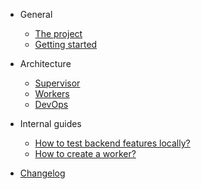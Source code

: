 <!-- markdownlint-disable-next-line first-line-h1 -->
- General

    - [The project](general/project)
    - [Getting started](general/getting-started)

- Architecture

    - [Supervisor](architecture/supervisor)
    - [Workers](architecture/workers)
    - [DevOps](architecture/devops)

- Internal guides

    - [How to test backend features locally?](internal/testing-backend-locally)
    - [How to create a worker?](internal/create-workers)

- [Changelog](/CHANGELOG)

